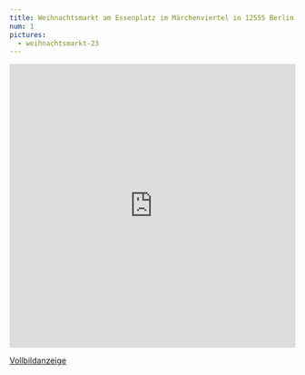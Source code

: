 ```yaml
---
title: Weihnachtsmarkt am Essenplatz im Märchenviertel in 12555 Berlin Köpenick am 7.12.2024 12:00 - 19:30 Uhr
num: 1
pictures:
  - weihnachtsmarkt-23
---
```


<iframe width="100%" height="500px" frameborder="0" allowfullscreen allow="geolocation" src="https://umap.openstreetmap.de/de/map/marchenviertel_66222?scaleControl=false&miniMap=false&scrollWheelZoom=false&zoomControl=true&editMode=disabled&moreControl=true&searchControl=null&tilelayersControl=null&embedControl=null&datalayersControl=true&onLoadPanel=none&captionBar=false&captionMenus=true"></iframe><p><a href="https://umap.openstreetmap.de/de/map/marchenviertel_66222?scaleControl=false&miniMap=false&scrollWheelZoom=true&zoomControl=true&editMode=disabled&moreControl=true&searchControl=null&tilelayersControl=null&embedControl=null&datalayersControl=true&onLoadPanel=none&captionBar=false&captionMenus=true">Vollbildanzeige</a></p>